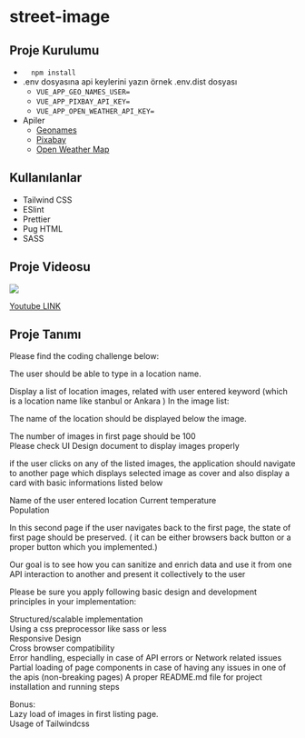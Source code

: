 
# street-image

## Proje Kurulumu

- ```   npm install   ```
- .env dosyasına api keylerini yazın örnek .env.dist dosyası
  - `VUE_APP_GEO_NAMES_USER=  `
  - `VUE_APP_PIXBAY_API_KEY=  `
  - `VUE_APP_OPEN_WEATHER_API_KEY=`
- Apiler
  - [Geonames](https://www.geonames.org/export/web-services.html)
  - [Pixabay](https://pixabay.com/api/docs/)
  - [Open Weather Map](https://openweathermap.org/)

## Kullanılanlar
- Tailwind CSS
- ESlint
- Prettier
- Pug HTML
- SASS

## Proje Videosu
![](https://media4.giphy.com/media/8zQciKh8mttBNcfkhX/giphy.gif?cid=790b7611ed3368584f02be4e7b9c3e5bf7144aae6b80e3b4&rid=giphy.gif&ct=g)

[Youtube LINK](https://youtu.be/dbH-ka_qwTs)

## Proje Tanımı

Please find the coding challenge below:

The user should be able to type in a location name.

Display a list of location images, related with user entered keyword (which is a location name like stanbul or Ankara ) In the image list:

The name of the location should be displayed below the image.

The number of images in first page should be 100    
Please check UI Design document to display images properly

if the user clicks on any of the listed images, the application should navigate to another page which displays selected image as cover and also display a card with basic informations listed below

Name of the user entered location Current temperature    
Population

In this second page if the user navigates back to the first page, the state of first page should be preserved. ( it can be either browsers back button or a proper button which you implemented.)

Our goal is to see how you can sanitize and enrich data and use it from one API interaction to another and present it collectively to the user

Please be sure you apply following basic design and development principles in your implementation:

Structured/scalable implementation    
Using a css preprocessor like sass or less    
Responsive Design    
Cross browser compatibility    
Error handling, especially in case of API errors or Network related issues    
Partial loading of page components in case of having any issues in one of the apis (non-breaking pages) A proper README.md file for project installation and running steps

Bonus:    
Lazy load of images in first listing page.  
Usage of Tailwindcss